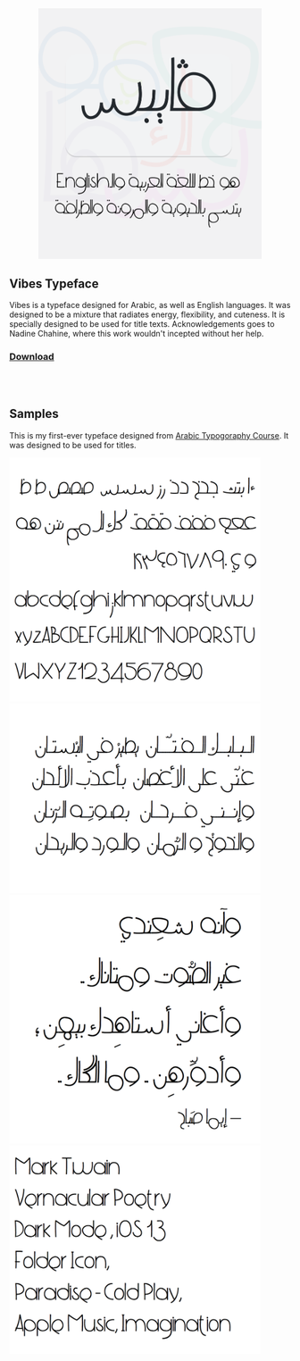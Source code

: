<center>
	<img src="art/vibes-poster-white-square-2.png" width="400" alt="Vibes Typeface"/>
</center>


## Vibes Typeface

Vibes is a typeface designed for Arabic, as well as English languages. It was designed to be a mixture that radiates energy, flexibility, and cuteness.
It is specially designed to be used for title texts. Acknowledgements goes to Nadine Chahine, where this work wouldn't incepted without her help.


### [Download](https://raw.githubusercontent.com/bluemix/vibes-typeface/master/Vibes-Regular.ttf)


<br><br>
## Samples

This is my first-ever typeface designed from [Arabic Typogoraphy Course](http://arabictype.com/courses/course-spring-2019/).
It was designed to be used for titles.

<img src="art/alphabets-v1.0.png" width="450" alt="Vibes Typeface Alphabets"/>
<img src="art/البلبل-الفتان-v1.0.png" width="450" alt="Vibes Typeface Arabic Sample"/>
<img src="art/vernacular-poetry-v1.0.png" width="450" alt="Vibes Typeface Vernacular Poetry Sample"/>
<img src="art/en-samples-v1.0.png" width="450" alt="Vibes Typeface English Samples"/>

